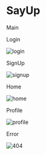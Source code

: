 # SayUp


Main



Login

![login](https://github.com/nixs-dev/Polls/assets/57874746/09aba7e7-c901-4756-ae85-d78a62b40a6b)


SignUp

![signup](https://github.com/nixs-dev/Polls/assets/57874746/1447724d-bda3-4bf7-850f-2ed874150cd1)


Home

![home](https://github.com/nixs-dev/Polls/assets/57874746/67bca9f4-1607-47bd-8c71-612a1c740475)


Profile

![profile](https://github.com/nixs-dev/Polls/assets/57874746/af3a96ad-1410-467d-93b0-159f4ae0500a)

Error

![404](https://github.com/nixs-dev/Polls/assets/57874746/a859529e-8e9d-46c5-99a3-1b46bb393c93)
